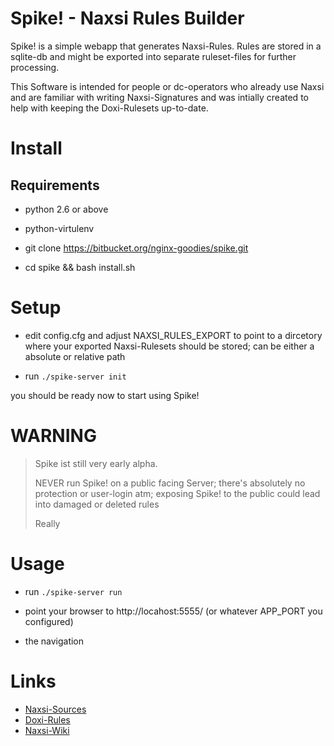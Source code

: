 

# Spike! - Naxsi Rules Builder

Spike! is a simple webapp that generates Naxsi-Rules.
Rules are stored in a sqlite-db and might be exported
into separate ruleset-files for further processing. 

This Software is intended for people or dc-operators who
already use Naxsi and are familiar with writing Naxsi-Signatures
and was intially created to help with keeping the Doxi-Rulesets
up-to-date. 


# Install

## Requirements

- python 2.6 or above
- python-virtulenv


- git clone https://bitbucket.org/nginx-goodies/spike.git
- cd spike && bash install.sh

# Setup

- edit config.cfg and adjust NAXSI_RULES_EXPORT to point to a dircetory where 
  your exported Naxsi-Rulesets should be stored; can be either a absolute or relative path

- run `./spike-server init`

you should be ready now to start using Spike!

# WARNING

> 
> Spike ist still very early alpha.
>
> NEVER run Spike! on a public facing Server; there's absolutely 
> no protection or user-login atm; exposing Spike! to the public could
> lead into damaged or deleted rules 
>
> Really
>
>


# Usage

- run `./spike-server run`

- point your browser to http://locahost:5555/ (or whatever APP_PORT you 
  configured)
- the navigation 


# Links

- [Naxsi-Sources](https://github.com/nbs-system/naxsi)
- [Doxi-Rules](https://bitbucket.org/lazy_dogtown/doxi-rules/src)
- [Naxsi-Wiki](https://github.com/nbs-system/naxsi/wiki)
